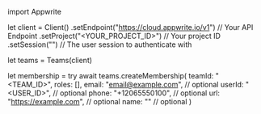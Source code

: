 import Appwrite

let client = Client()
    .setEndpoint("https://cloud.appwrite.io/v1") // Your API Endpoint
    .setProject("<YOUR_PROJECT_ID>") // Your project ID
    .setSession("") // The user session to authenticate with

let teams = Teams(client)

let membership = try await teams.createMembership(
    teamId: "<TEAM_ID>",
    roles: [],
    email: "email@example.com", // optional
    userId: "<USER_ID>", // optional
    phone: "+12065550100", // optional
    url: "https://example.com", // optional
    name: "<NAME>" // optional
)

